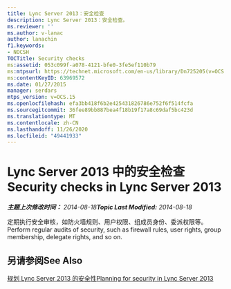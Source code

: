 ```yaml
---
title: Lync Server 2013：安全检查
description: Lync Server 2013：安全检查。
ms.reviewer: ''
ms.author: v-lanac
author: lanachin
f1.keywords:
- NOCSH
TOCTitle: Security checks
ms:assetid: 053c099f-a078-4121-bfe0-3fe5ef110b79
ms:mtpsurl: https://technet.microsoft.com/en-us/library/Dn725205(v=OCS.15)
ms:contentKeyID: 63969572
ms.date: 01/27/2015
manager: serdars
mtps_version: v=OCS.15
ms.openlocfilehash: efa3bb418f6b2e425431826786e752f6f514fcfa
ms.sourcegitcommit: 36fee89bb887bea4f18b19f17a8c69daf5bc423d
ms.translationtype: MT
ms.contentlocale: zh-CN
ms.lasthandoff: 11/26/2020
ms.locfileid: "49441933"
---
```

# <a name="security-checks-in-lync-server-2013"></a><span data-ttu-id="a321e-103">Lync Server 2013 中的安全检查</span><span class="sxs-lookup"><span data-stu-id="a321e-103">Security checks in Lync Server 2013</span></span>

<div data-xmlns="http://www.w3.org/1999/xhtml">

<div class="topic" data-xmlns="http://www.w3.org/1999/xhtml" data-msxsl="urn:schemas-microsoft-com:xslt" data-cs="https://msdn.microsoft.com/">

<div data-asp="https://msdn2.microsoft.com/asp">



</div>

<div id="mainSection">

<div id="mainBody"><span data-ttu-id="a321e-104">

<span> </span></span><span class="sxs-lookup"><span data-stu-id="a321e-104">

<span> </span></span></span>

<span data-ttu-id="a321e-105">_**主题上次修改时间：** 2014-08-18_</span><span class="sxs-lookup"><span data-stu-id="a321e-105">_**Topic Last Modified:** 2014-08-18_</span></span>

<span data-ttu-id="a321e-106">定期执行安全审核，如防火墙规则、用户权限、组成员身份、委派权限等。</span><span class="sxs-lookup"><span data-stu-id="a321e-106">Perform regular audits of security, such as firewall rules, user rights, group membership, delegate rights, and so on.</span></span>

<div>

## <a name="see-also"></a><span data-ttu-id="a321e-107">另请参阅</span><span class="sxs-lookup"><span data-stu-id="a321e-107">See Also</span></span>


[<span data-ttu-id="a321e-108">规划 Lync Server 2013 的安全性</span><span class="sxs-lookup"><span data-stu-id="a321e-108">Planning for security in Lync Server 2013</span></span>](lync-server-2013-planning-for-security.md)  
  

<span data-ttu-id="a321e-109"></div>

</div>

<span> </span>

</div>

</div>

</span><span class="sxs-lookup"><span data-stu-id="a321e-109"></div>

</div>

<span> </span>

</div>

</div>

</span></span></div>

